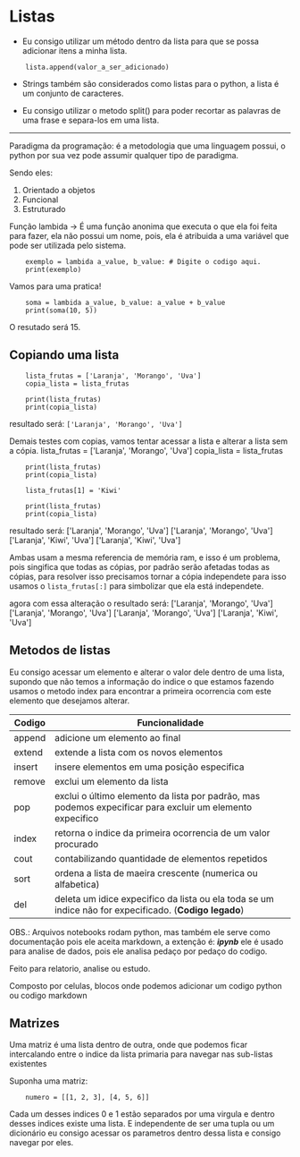 # Listas

- Eu consigo utilizar um método dentro da lista para que se possa adicionar itens a minha lista.
```
    lista.append(valor_a_ser_adicionado)
```
- Strings também são considerados como listas para o python, a lista é um conjunto de caracteres.
    
- Eu consigo utilizar o metodo split() para poder recortar as palavras de uma frase e separa-los em uma lista.

---

Paradigma da programação: é a metodologia que uma linguagem possui, o python por sua vez pode assumir qualquer tipo de paradigma.

Sendo eles:
1. Orientado a objetos
2. Funcional
3. Estruturado

Função lambida -> É uma função anonima que executa o que ela foi feita para fazer, ela não possui um nome, pois, ela é atribuida a uma variável que pode ser utilizada pelo sistema.

```
    exemplo = lambida a_value, b_value: # Digite o codigo aqui.
    print(exemplo)
```

Vamos para uma pratica!

```
    soma = lambida a_value, b_value: a_value + b_value
    print(soma(10, 5))
```
O resutado será 15.

## Copiando uma lista

        lista_frutas = ['Laranja', 'Morango', 'Uva']
        copia_lista = lista_frutas

        print(lista_frutas)
        print(copia_lista)

resultado será: `['Laranja', 'Morango', 'Uva']`

Demais testes com copias, vamos tentar acessar a lista e alterar a lista sem a cópia.
        lista_frutas = ['Laranja', 'Morango', 'Uva']
        copia_lista = lista_frutas

        print(lista_frutas)
        print(copia_lista)

        lista_frutas[1] = 'Kiwi'

        print(lista_frutas)
        print(copia_lista)

resultado será: 
        ['Laranja', 'Morango', 'Uva']
        ['Laranja', 'Morango', 'Uva']
        ['Laranja', 'Kiwi', 'Uva']
        ['Laranja', 'Kiwi', 'Uva']
        
Ambas usam a mesma referencia de memória ram, e isso é um problema, pois singifica que todas as cópias, por padrão serão afetadas todas as cópias, para resolver isso precisamos tornar a cópia independete para isso usamos o `lista_frutas[:]` para simbolizar que ela está independete.

agora com essa alteração o resultado será: 
        ['Laranja', 'Morango', 'Uva']
        ['Laranja', 'Morango', 'Uva']
        ['Laranja', 'Morango', 'Uva']
        ['Laranja', 'Kiwi', 'Uva']

## Metodos de listas

Eu consigo acessar um elemento e alterar o valor dele dentro de uma lista, supondo que não temos a informação do indice o que estamos fazendo usamos o metodo index para encontrar a primeira ocorrencia com este elemento que desejamos alterar.

|Codigo|Funcionalidade|
|-|-|
|append| adicione um elemento ao final |
|extend| extende a lista com os novos elementos|
|insert| insere elementos em uma posição especifica|
|remove| exclui um elemento da lista|
|pop| exclui o último elemento da lista por padrão, mas podemos expecificar para excluir um elemento expecifico|
|index| retorna o indice da primeira ocorrencia de um valor procurado |
|cout| contabilizando quantidade de elementos repetidos |
|sort| ordena a lista de maeira crescente (numerica ou alfabetica) |
|del| deleta um idice expecifico da lista ou ela toda se um indice não for expecificado. (**Codigo legado**) |


OBS.: Arquivos notebooks rodam python, mas também ele serve como documentação pois ele aceita markdown, a extenção é: ***ipynb*** ele é usado para analise de dados, pois ele analisa pedaço por pedaço do codigo.

Feito para relatorio, analise ou estudo.

Composto por celulas, blocos onde podemos adicionar um codigo python ou codigo markdown


## Matrizes

Uma matriz é uma lista dentro de outra, onde que podemos ficar intercalando entre o indice da lista primaria para navegar nas sub-listas existentes
        
Suponha uma matriz:

        numero = [[1, 2, 3], [4, 5, 6]]
    
Cada um desses indices 0 e 1 estão separados por uma virgula e dentro desses indices existe uma lista. E independente de ser uma tupla ou um dicionário eu consigo acessar os parametros dentro dessa lista e consigo navegar por eles.
